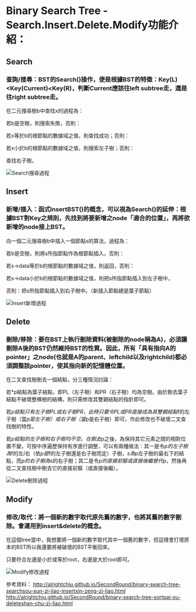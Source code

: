 # Binary Search Tree - Search.Insert.Delete.Modify功能介紹：
## Search
### 查詢/搜尋：BST的Search()操作，便是根據BST的特徵：Key(L)<Key(Current)<Key(R)，判斷Current應該往left subtree走，還是往right subtree走。


在二元搜尋樹b中查找x的過程為：

若b是空樹，則搜索失敗，否則：

若x等於b的根節點的數據域之值，則查找成功；否則：

若x小於b的根節點的數據域之值，則搜索左子樹；否則：

查找右子樹。

![Search搜尋過程](https://github.com/Teresakao0421/teresa/blob/master/binary%20tree/binary%20tree/search-流程圖.jpg)

## Insert
### 新增/插入：函式InsertBST()的概念，可以視為Search()的延伸：根據BST對Key之規則，先找到將要新增之node「適合的位置」，再將欲新增的node接上BST。


向一個二元搜尋樹b中插入一個節點s的算法，過程為：

若b是空樹，則將s所指節點作為根節點插入，否則：

若s->data等於b的根節點的數據域之值，則返回，否則：

若s->data小於b的根節點的數據域之值，則把s所指節點插入到左子樹中，

否則：把s所指節點插入到右子樹中。（新插入節點總是葉子節點）

![Insert新增過程](https://github.com/Teresakao0421/teresa/blob/master/binary%20tree/binary%20tree/insert-流程圖.jpg)

## Delete
### 刪除/移除：要在BST上執行刪除資料(被刪除的node稱為A)，必須讓刪除A後的BST仍然維持BST的性質。因此，所有「具有指向A的pointer」之node(也就是A的parent、leftchild以及rightchild)都必須調整該pointer，使其指向新的記憶體位置。


在二叉查找樹刪去一個結點，分三種情況討論：

若*p結點為葉子結點，即PL（左子樹）和PR（右子樹）均為空樹。由於刪去葉子結點不破壞整棵樹的結構，則只需修改其雙親結點的指針即可。

若*p結點只有左子樹PL或右子樹PR，此時只要令PL或PR直接成為其雙親結點*f的左子樹（當*p是左子樹）或右子樹（當*p是右子樹）即可，作此修改也不破壞二叉查找樹的特性。

若*p結點的左子樹和右子樹均不空。在刪去*p之後，為保持其它元素之間的相對位置不變，可按中序遍歷保持有序進行調整，可以有兩種做法：其一是令*p的左子樹為*f的左/右（依*p是*f的左子樹還是右子樹而定）子樹，*s為*p左子樹的最右下的結點，而*p的右子樹為*s的右子樹；其二是令*p的直接前驅或直接後繼替代*p，然後再從二叉查找樹中刪去它的直接前驅（或直接後繼）。

![Delete刪除過程](https://github.com/Teresakao0421/teresa/blob/master/binary%20tree/binary%20tree/delete.png)

## Modify
### 修改/取代：將一個新的數字取代原先舊的數字，也將其舊的數字刪除。會運用到insert&delete的概念。


在這個tree當中，我想要將一個新的數字取代其中一個舊的數字，但這樣會打壞原本的BST所以我還要將被破壞的BST平衡回來。

只要符合左邊是小於或等於root，右邊是大於root即可。

![Modify修改過程](https://github.com/Teresakao0421/teresa/blob/master/binary%20tree/binary%20tree/modify-流程圖.jpg)

參考資料：
http://alrightchiu.github.io/SecondRound/binary-search-tree-searchsou-xun-zi-liao-insertxin-zeng-zi-liao.html
http://alrightchiu.github.io/SecondRound/binary-search-tree-sortpai-xu-deleteshan-chu-zi-liao.html
